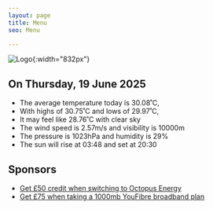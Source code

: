 ```yaml
---
layout: page
title: Menu
seo: Menu

---
```


![Logo](/images/logo.jpg){:width="832px"}

<!-- weather_marker starts -->
## On Thursday, 19 June 2025

- The average temperature today is 30.08˚C,
- With highs of 30.75˚C and lows of 29.97˚C,
- It may feel like 28.76˚C with clear sky
- The wind speed is 2.57m/s and visibility is 10000m
- The pressure is 1023hPa and humidity is 29%
- The sun will rise at 03:48 and set at 20:30

<!-- weather_marker ends -->

## Sponsors

- [Get £50 credit when switching to Octopus Energy](https://bit.ly/3oD1nnS)
- [Get £75 when taking a 1000mb YouFibre broadband plan](https://aklam.io/91zWhU?)
